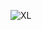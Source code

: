 ![XL](https://user-images.githubusercontent.com/80089860/155891992-c9188c2f-04fb-44dd-a772-98daaad5106f.jpg)
